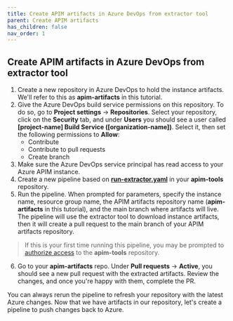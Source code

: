 ```yaml
---
title: Create APIM artifacts in Azure DevOps from extractor tool
parent: Create APIM artifacts
has_children: false
nav_order: 1
---
```



## Create APIM artifacts in Azure DevOps from extractor tool

1. Create a new repository in Azure DevOps to hold the instance artifacts. We'll refer to this as **apim-artifacts** in this tutorial.
2. Give the Azure DevOps build service permissions on this repository. To do so, go to **Project settings** -> **Repositories**. Select your repository, click on the **Security** tab, and under **Users** you should see a user called **[project-name] Build Service ([organization-name])**. Select it, then set the following permissions to **Allow**:
    - Contribute
    - Contribute to pull requests
    - Create branch
3. Make sure the Azure DevOps service principal has read access to your Azure APIM instance.
4. Create a new pipeline based on [**run-extractor.yaml**](tools/pipelines/run-extractor.yaml) in your **apim-tools** repository.
5. Run the pipeline. When prompted for parameters, specify the instance name, resource group name, the APIM artifacts repository name (**apim-artifacts** in this tutorial), and the main branch where artifacts will live. The pipeline will use the extractor tool to download instance artifacts, then it will create a pull request to the main branch of your APIM artifacts repository.
> If this is your first time running this pipeline, you may be prompted to [authorize access](https://docs.microsoft.com/en-us/azure/devops/pipelines/repos/multi-repo-checkout?view=azure-devops#why-am-i-am-prompted-to-authorize-resources-the-first-time-i-try-to-check-out-a-different-repository) to the **apim-tools** repository.
6. Go to your **apim-artifacts** repo. Under **Pull requests** -> **Active**, you should see a new pull request with the extracted artifacts. Review the changes, and once you're happy with them, complete the PR.

You can always rerun the pipeline to refresh your repository with the latest Azure changes. Now that we have artifacts in our repository, let's create a pipeline to push changes back to Azure.
